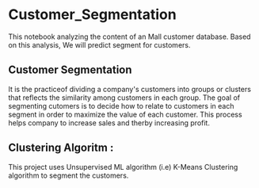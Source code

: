 # Customer_Segmentation

This notebook analyzing the content of an Mall customer database. Based on this analysis, We will predict segment for customers.

## Customer Segmentation
It is the practiceof dividing a company's customers into groups or clusters that reflects the similarity among customers in each group.
The goal of segmenting cutomers is to decide how to relate to customers in each segment in order to maximize the value of each customer.
This process helps company to increase sales and therby increasing profit.

## Clustering Algoritm :
This project uses Unsupervised ML algorithm (i.e) K-Means Clustering algorithm to segment the customers.


